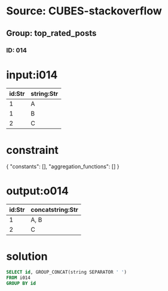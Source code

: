 # Source: CUBES-stackoverflow
## Group: top_rated_posts
### ID: 014

# input:i014

| id:Str | string:Str |
|---|---|
| 1 | A |
| 1 | B |
| 2 | C |

# constraint

{
  "constants": [],
  "aggregation_functions": []
}

# output:o014

| id:Str | concatstring:Str |
|---|---|
| 1 | A, B |
| 2 | C |

# solution

```sql
SELECT id, GROUP_CONCAT(string SEPARATOR ' ')
FROM i014
GROUP BY id

```
